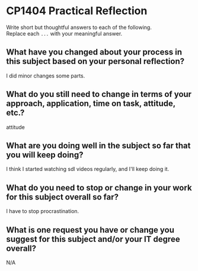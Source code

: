 # CP1404 Practical Reflection

Write short but thoughtful answers to each of the following.  
Replace each `...` with your meaningful answer.

## What have you changed about your process in this subject based on your personal reflection?

I did minor changes some parts.

## What do you still need to change in terms of your approach, application, time on task, attitude, etc.?

attitude

## What are you doing well in the subject so far that you will keep doing?

I think I started watching sdl videos regularly, and I'll keep doing it.

## What do you need to stop or change in your work for this subject overall so far?

I have to stop procrastination.

## What is one request you have or change you suggest for this subject and/or your IT degree overall?

N/A
